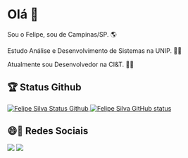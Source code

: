 
<h1> Olá 👋 </h1>

<p>  Sou o Felipe, sou de Campinas/SP. 🌎 </p>
<p>  Estudo Análise e Desenvolvimento de Sistemas na UNIP. 👨‍🎓  </p>
<p> Atualmente sou Desenvolvedor na CI&T. 👨‍💻  </p>

<h2> 🏆 Status Github </h2>
<a href="https://github.com/felipesilvapin">
<img align="center" src="https://github-readme-stats.vercel.app/api?username=felipeslvapin&show_icons=true&title_color=fff&icon_color=79ff97&text_color=efefef&bg_color=24292e" alt="Felipe Silva Status Github"/>
</a>

<a href="https://github.com/felipesilvapin">
<img align="center" src="https://github-readme-stats.vercel.app/api/top-langs/?username=felipesilvapin&show_icons=true&hide_border=true&theme=radical" alt="Felipe Silva GitHub status"/>
</a>

<h2> 😄💬 Redes Sociais </h2>
  
[<img src="https://img.shields.io/badge/linkedin-%230077B5.svg?&style=for-the-badge&logo=linkedin&logoColor=white" />](https://www.linkedin.com/in/felipesilvapin/) [<img src = "https://img.shields.io/badge/instagram-%23E4405F.svg?&style=for-the-badge&logo=instagram&logoColor=white">](https://www.instagram.com/felipesilvap_/) 


